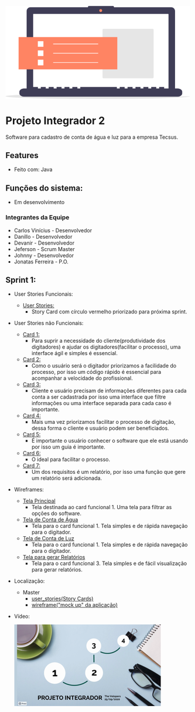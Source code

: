 <img src="img/icone_pi.png" >

# Projeto Integrador 2

Software para cadastro de conta de água e luz para a empresa Tecsus.

## Features

- Feito com: Java

## Funções do sistema:

- Em desenvolvimento

### Integrantes da Equipe

- Carlos Vinícius - Desenvolvedor
- Danillo - Desenvolvedor
- Devanir - Desenvolvedor
- Jeferson - Scrum Master
- Johnny - Desenvolvedor
- Jonatas Ferreira - P.O.

## Sprint 1:
- User Stories Funcionais:
  - <a href="https://raw.githubusercontent.com/jef771/Projeto_Integrador_2/master/user_stories/funcionais/user_story_map.png">User Stories: </a>
    - Story Card com círculo vermelho priorizado para próxima sprint.
- User Stories não Funcionais:
  - <a href="https://raw.githubusercontent.com/jef771/Projeto_Integrador_2/master/user_stories/nao_funcionais/UserStorie-1.JPG">Card 1: </a>
    - Para suprir a necessidade do cliente(produtividade dos digitadores) e ajudar os digitadores(facilitar o processo), uma interface ágil e simples é essencial.
  - <a href="https://raw.githubusercontent.com/jef771/Projeto_Integrador_2/master/user_stories/nao_funcionais/UserStorie-2.JPG">Card 2: </a>
    - Como o usuário será o digitador priorizamos a facilidade do processo, por isso um código rápido é essencial para acompanhar a velocidade do profissional.
  - <a href="https://raw.githubusercontent.com/jef771/Projeto_Integrador_2/master/user_stories/nao_funcionais/UserStorie-3.JPG">Card 3: </a>
    - Cliente e usuário precisam de informações diferentes para cada conta a ser cadastrada por isso uma interface que filtre informações ou uma interface separada para cada caso é importante.
  - <a href="https://raw.githubusercontent.com/jef771/Projeto_Integrador_2/master/user_stories/nao_funcionais/UserStorie-4.JPG">Card 4: </a>
    - Mais uma vez priorizamos facilitar o processo de digitação, dessa forma o cliente e usuário podem ser beneficiados.
  - <a href="https://raw.githubusercontent.com/jef771/Projeto_Integrador_2/master/user_stories/nao_funcionais/UserStorie-5.JPG">Card 5: </a>
    - É importante o usuário conhecer o software que ele está usando por isso um guia é importante.
  - <a href="https://raw.githubusercontent.com/jef771/Projeto_Integrador_2/master/user_stories/nao_funcionais/UserStorie-6.JPG">Card 6: </a>
    - O ideal para facilitar o processo.
  - <a href="https://raw.githubusercontent.com/jef771/Projeto_Integrador_2/master/user_stories/nao_funcionais/UserStorie-7.JPG">Card 7: </a>
    - Um dos requisitos é um relatório, por isso uma função que gere um relatório será adicionada.

- Wireframes:
  - <a href="https://raw.githubusercontent.com/jef771/Projeto_Integrador_2/master/wireframe/JanelaPrincipal.png">Tela Principal</a>
    - Tela destinada ao card funcional 1. Uma tela para filtrar as opções do software.
  - <a href="https://raw.githubusercontent.com/jef771/Projeto_Integrador_2/master/wireframe/ContaAgua.png">Tela de Conta de Água</a>
    - Tela para o card funcional 1. Tela simples e de rápida navegação para o digitador.
  - <a href="https://raw.githubusercontent.com/jef771/Projeto_Integrador_2/master/wireframe/ContaLuz.png">Tela de Conta de Luz</a>
    - Tela para o card funcional 1. Tela simples e de rápida navegação para o digitador.
  - <a href="https://raw.githubusercontent.com/jef771/Projeto_Integrador_2/master/wireframe/ContaPesquisa.png">Tela para gerar Relatórios</a>
    - Tela para o card funcional 3. Tela simples e de fácil visualização para gerar relatórios.
- Localização:
  - Master
    - <a href="https://github.com/jef771/Projeto_Integrador_2/tree/master/user_stories">user_stories(Story Cards)</a>
    - <a href="https://github.com/jef771/Projeto_Integrador_2/tree/master/wireframe">wireframe("mock up" da aplicação)</a>

- Vídeo:

  <a href="https://www.loom.com/share/23ad38551e154d7eba3c92a02de4ca16">
    <img src="img/video_icon.png" >
  </a> 
